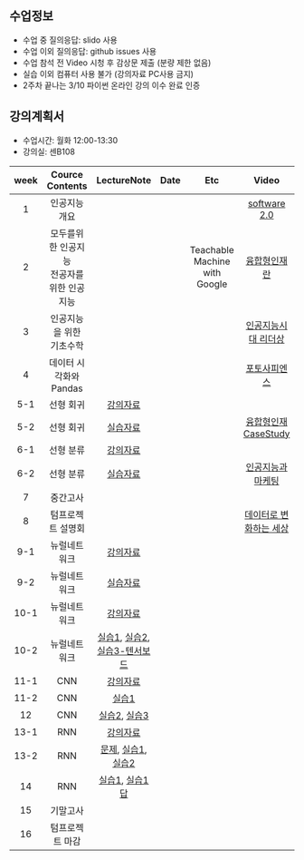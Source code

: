 

## 수업정보
- 수업 중 질의응답: slido 사용
- 수업 이외 질의응답: github issues 사용
- 수업 참석 전 Video 시청 후 감상문 제출 (분량 제한 없음)
- 실습 이외 컴퓨터 사용 불가 (강의자료 PC사용 금지)
- 2주차 끝나는 3/10 파이썬 온라인 강의 이수 완료 인증

## 강의계획서
- 수업시간: 월화 12:00-13:30
- 강의실: 센B108

| week | Cource Contents | LectureNote | Date |  Etc | Video | 
|:---:|:---:|:---:|:---:|:---:|:---:| 
| 1 | 인공지능 개요 |  | | | [software 2.0](https://youtu.be/mqaATsYP6j0)|
| 2 | 모두를위한 인공지능 <br> 전공자를 위한 인공지능 |  | | Teachable Machine with Google | [융합형인재란](https://youtu.be/srp8defXNNI)|
| 3 | 인공지능을 위한 <br> 기초수학 |  |  || [인공지능시대 리더상](https://youtu.be/jSRiq9VBlt8)|
| 4 | 데이터 시각화와 Pandas |  |  || [포토사피엔스](https://youtu.be/VULRSpF49Yk) |
| 5-1 | 선형 회귀 | [강의자료](https://www.dropbox.com/s/ttmeq70bgqttkj8/%EC%9D%B8%EA%B3%B5%EC%A7%80%EB%8A%A5_7%EC%9D%BC%EC%B0%A8_%EC%B5%9C%EC%A2%85.pdf?dl=0) |  | ||
| 5-2 | 선형 회귀 | [실습자료](https://colab.research.google.com/drive/1zf0keTCZ1UQBc030CkJk6S6xHaSlVvgH) |  | | [융합형인재 CaseStudy](https://youtu.be/oGHZ_0wT_PE)|
| 6-1 | 선형 분류 | [강의자료](https://www.dropbox.com/s/6fuqi8j60dkrara/%EC%9D%B8%EA%B3%B5%EC%A7%80%EB%8A%A5_9%EC%9D%BC%EC%B0%A8_%EC%B5%9C%EC%A2%85.pdf?dl=0) |  | | |
| 6-2 | 선형 분류 | [실습자료](https://github.com/unizard/2019.Spring.AI/issues/34) |  | | [인공지능과 마케팅](https://youtu.be/vXTaU0SPBOM)|
| 7 | 중간고사 |   |    |  ||
| 8 | 텀프로젝트 설명회 |   |    |  | [데이터로 변화하는 세상](https://youtu.be/NFt1MbChFMU) |
| 9-1 | 뉴럴네트워크 | [강의자료](https://www.dropbox.com/s/umw3xfyw5rkumgr/%EC%9D%B8%EA%B3%B5%EC%A7%80%EB%8A%A5_10%EC%9D%BC%EC%B0%A8.pdf?dl=0) |  | ||
| 9-2 | 뉴럴네트워크 | [실습자료](https://colab.research.google.com/drive/17470VwWXaP90eobg_6OKVnWbSWpGhtqT) |  | ||
| 10-1 | 뉴럴네트워크 | [강의자료](https://www.dropbox.com/s/jyv34y8tg2c6zco/%EC%9D%B8%EA%B3%B5%EC%A7%80%EB%8A%A5-11%EC%9D%BC%EC%B0%A8.pptx?dl=0) |  | ||
| 10-2 | 뉴럴네트워크 | [실습1](https://colab.research.google.com/drive/1yTW8cAh3Y0H-Gzq-CQWcc2B9R9gfN91a), [실습2](https://colab.research.google.com/drive/1GnJ3nTctIEwswDPBis23bR-kI8NnPwRd), <br> [실습3-텐서보드](https://colab.research.google.com/drive/1dmzlKPwsTbdvhD0Vpav8vpfJ2e3ARK2T)  |    | ||
| 11-1 | CNN | [강의자료](https://www.dropbox.com/s/pupfxear9ngiw3x/9%EC%A3%BC%EC%B0%A8_%EC%97%85%EB%A1%9C%EB%93%9C.pdf?dl=0)  |    |  ||
| 11-2 | CNN | [실습1](https://colab.research.google.com/drive/1Tc6maMHoCPqQcZo57D39va4WCJVTFLMs) |   | ||
| 12 | CNN | [실습2](https://colab.research.google.com/drive/1zZSHTT0dpzJnwBuyhpVbG85EW1Yj0mGS), [실습3](https://colab.research.google.com/drive/18JoQn37k6YlrTECNxO3Jn3cvGkYLEMub)   |   |  ||
| 13-1 | RNN | [강의자료](https://www.dropbox.com/s/ft956zib0xo2cfq/%EC%9D%B8%EA%B3%B5%EC%A7%80%EB%8A%A5_RNN.pdf?dl=0)  |  | ||
| 13-2 | RNN | [문제](https://www.dropbox.com/s/sxf9pna16toehql/%EC%9D%B8%EA%B3%B5%EC%A7%80%EB%8A%A5_RNN_%EC%8B%A4%EC%8A%B5.pdf?dl=0), [실습1](https://colab.research.google.com/drive/1VzPOSsLF7gzEjqWHD2aDXmTP9pRdBmfi), [실습2](https://colab.research.google.com/drive/1QVCTX5cfxLvVXKX3pCMTqXz-y661q61U)  |    | ||
| 14 | RNN  | [실습1](https://colab.research.google.com/drive/12QyxmMif45dpJCIatRsW-t_cjuaj3NVj), [실습1답](https://colab.research.google.com/drive/1RpC1Lt23AqJyrLwwC8oTvNjKfYMHfMk3) |  |  ||
| 15 | 기말고사 |   |    |  ||
| 16 | 텀프로젝트 마감 |   |    |  ||







